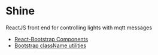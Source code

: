 # Shine
ReactJS front end for controlling lights with mqtt messages

- [React-Bootstrap Components](https://react-bootstrap.github.io/components/alerts)
- [Bootstrap className utilities](https://getbootstrap.com/docs/4.4/utilities/)